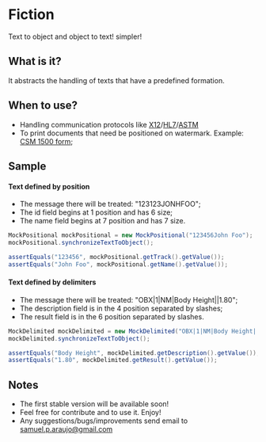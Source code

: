 Fiction
=======

Text to object and object to text! simpler!

## What is it?
It abstracts the handling of texts that have a predefined formation.

## When to use?
* Handling communication protocols like [X12](http://en.wikipedia.org/wiki/ASC_X12)/[HL7](https://www.hl7.org/)/[ASTM](http://www.astm.org/)
* To print documents that need be positioned on watermark. Example: [CSM 1500 form](http://www.cms.gov/Medicare/CMS-Forms/CMS-Forms/downloads/CMS1500805.pdf);

## Sample

#### Text defined by position
* The message there will be treated: "123123JONHFOO";
* The id field begins at 1 position and has 6 size;
* The name field begins at 7 position and has 7 size.

```java
MockPositional mockPositional = new MockPositional("123456John Foo");
mockPositional.synchronizeTextToObject();

assertEquals("123456", mockPositional.getTrack().getValue());
assertEquals("John Foo", mockPositional.getName().getValue());
```

#### Text defined by delimiters
* The message there will be treated: "OBX|1|NM|Body Height||1.80";
* The description field is in the 4 position separated by slashes;
* The result field is in the 6 position separated by slashes.

```java
MockDelimited mockDelimited = new MockDelimited("OBX|1|NM|Body Height||1.80");
mockDelimited.synchronizeTextToObject();

assertEquals("Body Height", mockDelimited.getDescription().getValue());
assertEquals("1.80", mockDelimited.getResult().getValue());
```

## Notes

* The first stable version will be available soon!
* Feel free for contribute and to use it. Enjoy!
* Any suggestions/bugs/improvements send email to samuel.p.araujo@gmail.com 
